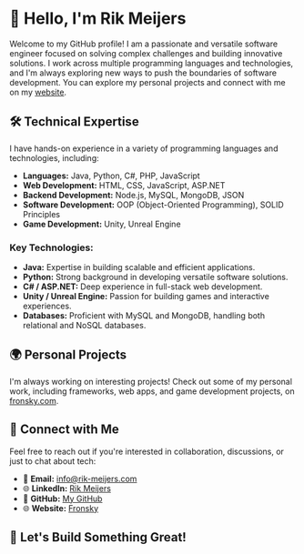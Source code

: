 # 👋 Hello, I'm Rik Meijers

Welcome to my GitHub profile! I am a passionate and versatile software engineer focused on solving complex challenges and building innovative solutions. I work across multiple programming languages and technologies, and I'm always exploring new ways to push the boundaries of software development. You can explore my personal projects and connect with me on my [website](https://fronsky.com).

## 🛠️ Technical Expertise

I have hands-on experience in a variety of programming languages and technologies, including:

- **Languages:** Java, Python, C#, PHP, JavaScript
- **Web Development:** HTML, CSS, JavaScript, ASP.NET
- **Backend Development:** Node.js, MySQL, MongoDB, JSON
- **Software Development:** OOP (Object-Oriented Programming), SOLID Principles
- **Game Development:** Unity, Unreal Engine

### Key Technologies:
- **Java:** Expertise in building scalable and efficient applications.
- **Python:** Strong background in developing versatile software solutions.
- **C# / ASP.NET:** Deep experience in full-stack web development.
- **Unity / Unreal Engine:** Passion for building games and interactive experiences.
- **Databases:** Proficient with MySQL and MongoDB, handling both relational and NoSQL databases.

## 🌍 Personal Projects

I'm always working on interesting projects! Check out some of my personal work, including frameworks, web apps, and game development projects, on [fronsky.com](https://fronsky.com/).

## 💼 Connect with Me

Feel free to reach out if you're interested in collaboration, discussions, or just to chat about tech:

- 📧 **Email:** [info@rik-meijers.com](mailto:info@rik-meijers.com)
- 🌐 **LinkedIn:** [Rik Meijers](https://www.linkedin.com/in/rikmeijers/)
- 🐙 **GitHub:** [My GitHub](https://github.com/rikmeijers)
- 🌐 **Website:** [Fronsky](https://fronsky.com)

## 🚀 Let's Build Something Great!
